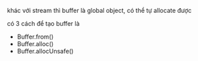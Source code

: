 khác với stream thì buffer là global object, có thể tự allocate được

có 3 cách để tạo buffer là

* Buffer.from\(\)
* Buffer.alloc\(\)
* Buffer.allocUnsafe\(\)




